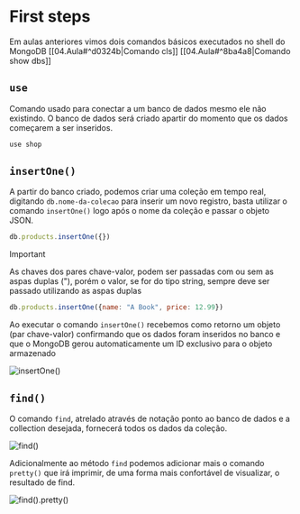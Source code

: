 # First steps
Em aulas anteriores vimos dois comandos básicos executados no shell do MongoDB [[04.Aula#^d0324b|Comando cls]]
[[04.Aula#^8ba4a8|Comando show dbs]]

## `use`
Comando usado para conectar a um banco de dados mesmo ele não existindo. O banco de dados será criado apartir do momento que os dados começarem a ser inseridos.
```javascript
use shop
```

## `insertOne()`
A partir do banco criado, podemos criar uma coleção em tempo real, digitando `db.nome-da-colecao` para inserir um novo registro, basta utilizar o comando `insertOne()` logo após o nome da coleção e passar o objeto JSON. 

```javascript
db.products.insertOne({})
```

> [!important]
> As chaves dos pares chave-valor, podem ser passadas com ou sem as aspas duplas ("), porém o valor, se for do tipo string, sempre deve ser passado utilizando as aspas duplas

```javascript
db.products.insertOne({name: "A Book", price: 12.99})
```

Ao executar o comando `insertOne()` recebemos como retorno um objeto (par chave-valor) confirmando que os dados foram inseridos no banco e que o MongoDB gerou automaticamente um ID exclusivo para o objeto armazenado

![insertOne()](03.insertOne.png)

## `find()`
O comando `find`, atrelado através de notação ponto ao banco de dados e a collection desejada, fornecerá todos os dados da coleção.

![find()](04.find.png)

Adicionalmente ao método `find` podemos adicionar mais o comando `pretty()` que irá imprimir, de uma forma mais confortável de visualizar, o resultado de find.

![find().pretty()](05.find().pretty().png)

